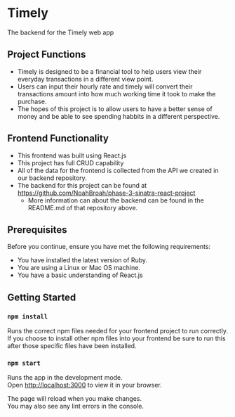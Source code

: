 # Timely

The backend for the Timely web app

## Project Functions

  - Timely is designed to be a financial tool to help users view their everyday transactions in a different view point. 
  - Users can input their hourly rate and timely will convert their transactions amount into how much working time it took to make the purchase. 
  - The hopes of this project is to allow users to have a better sense of money and be able to see spending habbits in a different perspective.

  ## Frontend Functionality

  - This frontend was built using React.js 
  - This project has full CRUD capability
  - All of the data for the frontend is collected from the API we created in our backend repository.
  - The backend for this project can be found at https://github.com/NoahBroah/phase-3-sinatra-react-project
    - More information can about the backend can be found in the README.md of that repository above.

## Prerequisites

Before you continue, ensure you have met the following requirements:

* You have installed the latest version of Ruby.
* You are using a Linux or Mac OS machine.
* You have a basic understanding of React.js

## Getting Started

### `npm install`

Runs the correct npm files needed for your frontend project to run correctly.
If you choose to install other npm files into your frontend be sure to run this after those specific files have been installed.

### `npm start`

Runs the app in the development mode.\
Open [http://localhost:3000](http://localhost:3000) to view it in your browser.

The page will reload when you make changes.\
You may also see any lint errors in the console.

